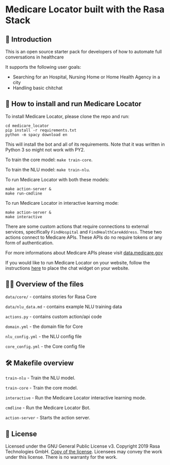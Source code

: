 ﻿# Medicare Locator built with the Rasa Stack

## 🏥 Introduction

This is an open source starter pack for developers of how to automate full conversations in healthcare

It supports the following user goals:

- Searching for an Hospital, Nursing Home or Home Health Agency in a city
- Handling basic chitchat

## 🤖 How to install and run Medicare Locator

To install Medicare Locator, please clone the repo and run:

```
cd medicare_locator
pip install -r requirements.txt
python -m spacy download en
```
This will install the bot and all of its requirements.
Note that it was written in Python 3 so might not work with PY2.

To train the core model: `make train-core`. 

To train the NLU model: `make train-nlu`.

To run Medicare Locator with both these models:
```
make action-server &
make run-cmdline
```

To run Medicare Locator in interactive learning mode: 
```
make action-server &
make interactive
```

There are some custom actions that require connections to external services,
specifically `FindHospital` and `FindHealthCareAddress`. These two actions 
connect to Medicare APIs. These APIs do no require tokens or any form of authentication.

For more informations about Medicare APIs please visit [data.medicare.gov](https://data.medicare.gov/)

If you would like to run Medicare Locator on your website, follow the instructions
[here](https://github.com/mrbot-ai/rasa-webchat) to place the chat widget on
your website.


## 👩‍💻 Overview of the files

`data/core/` - contains stories for Rasa Core

`data/nlu_data.md` - contains example NLU training data

`actions.py` - contains custom action/api code

`domain.yml` - the domain file for Core

`nlu_config.yml` - the NLU config file

`core_config.yml` - the Core config file

## 🛠 Makefile overview

`train-nlu` - Train the NLU model.

`train-core` - Train the core model.

`interactive` - Run the Medicare Locator interactive learning mode.

`cmdline` - Run the Medicare Locator Bot.

`action-server` - Starts the action server.

## :gift: License
Licensed under the GNU General Public License v3. Copyright 2019 Rasa Technologies
GmbH. [Copy of the license](https://github.com/RasaHQ/rasa-demo/blob/master/LICENSE).
Licensees may convey the work under this license. There is no warranty for the work.
